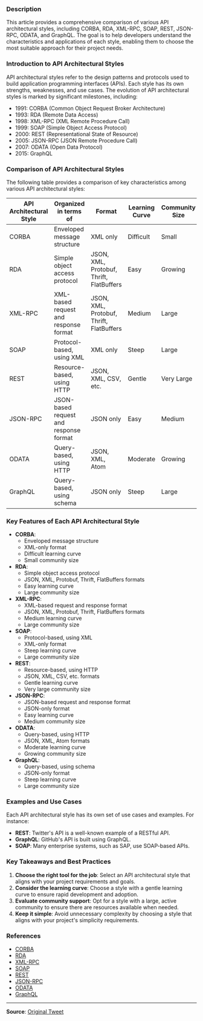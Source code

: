 
### Description

This article provides a comprehensive comparison of various API architectural styles, including CORBA, RDA, XML-RPC, SOAP, REST, JSON-RPC, ODATA, and GraphQL. The goal is to help developers understand the characteristics and applications of each style, enabling them to choose the most suitable approach for their project needs.

### Introduction to API Architectural Styles

API architectural styles refer to the design patterns and protocols used to build application programming interfaces (APIs). Each style has its own strengths, weaknesses, and use cases. The evolution of API architectural styles is marked by significant milestones, including:

* 1991: CORBA (Common Object Request Broker Architecture)
* 1993: RDA (Remote Data Access)
* 1998: XML-RPC (XML Remote Procedure Call)
* 1999: SOAP (Simple Object Access Protocol)
* 2000: REST (Representational State of Resource)
* 2005: JSON-RPC (JSON Remote Procedure Call)
* 2007: ODATA (Open Data Protocol)
* 2015: GraphQL

### Comparison of API Architectural Styles

The following table provides a comparison of key characteristics among various API architectural styles:

| API Architectural Style | Organized in terms of | Format | Learning Curve | Community Size |
| --- | --- | --- | --- | --- |
| CORBA | Enveloped message structure | XML only | Difficult | Small |
| RDA | Simple object access protocol | JSON, XML, Protobuf, Thrift, FlatBuffers | Easy | Growing |
| XML-RPC | XML-based request and response format | JSON, XML, Protobuf, Thrift, FlatBuffers | Medium | Large |
| SOAP | Protocol-based, using XML | XML only | Steep | Large |
| REST | Resource-based, using HTTP | JSON, XML, CSV, etc. | Gentle | Very Large |
| JSON-RPC | JSON-based request and response format | JSON only | Easy | Medium |
| ODATA | Query-based, using HTTP | JSON, XML, Atom | Moderate | Growing |
| GraphQL | Query-based, using schema | JSON only | Steep | Large |

### Key Features of Each API Architectural Style

* **CORBA**:
	+ Enveloped message structure
	+ XML-only format
	+ Difficult learning curve
	+ Small community size
* **RDA**:
	+ Simple object access protocol
	+ JSON, XML, Protobuf, Thrift, FlatBuffers formats
	+ Easy learning curve
	+ Large community size
* **XML-RPC**:
	+ XML-based request and response format
	+ JSON, XML, Protobuf, Thrift, FlatBuffers formats
	+ Medium learning curve
	+ Large community size
* **SOAP**:
	+ Protocol-based, using XML
	+ XML-only format
	+ Steep learning curve
	+ Large community size
* **REST**:
	+ Resource-based, using HTTP
	+ JSON, XML, CSV, etc. formats
	+ Gentle learning curve
	+ Very large community size
* **JSON-RPC**:
	+ JSON-based request and response format
	+ JSON-only format
	+ Easy learning curve
	+ Medium community size
* **ODATA**:
	+ Query-based, using HTTP
	+ JSON, XML, Atom formats
	+ Moderate learning curve
	+ Growing community size
* **GraphQL**:
	+ Query-based, using schema
	+ JSON-only format
	+ Steep learning curve
	+ Large community size

### Examples and Use Cases

Each API architectural style has its own set of use cases and examples. For instance:

* **REST**: Twitter's API is a well-known example of a RESTful API.
* **GraphQL**: GitHub's API is built using GraphQL.
* **SOAP**: Many enterprise systems, such as SAP, use SOAP-based APIs.

### Key Takeaways and Best Practices

1. **Choose the right tool for the job**: Select an API architectural style that aligns with your project requirements and goals.
2. **Consider the learning curve**: Choose a style with a gentle learning curve to ensure rapid development and adoption.
3. **Evaluate community support**: Opt for a style with a large, active community to ensure there are resources available when needed.
4. **Keep it simple**: Avoid unnecessary complexity by choosing a style that aligns with your project's simplicity requirements.

### References

* [CORBA](https://www.corba.org/)
* [RDA](https://en.wikipedia.org/wiki/Remote_Data_Access)
* [XML-RPC](https://www.xmlrpc.com/)
* [SOAP](https://www.w3.org/TR/soap/)
* [REST](https://restfulapi.net/)
* [JSON-RPC](https://www.jsonrpc.org/)
* [ODATA](https://www.odata.org/)
* [GraphQL](https://graphql.org/)

---
**Source**: [Original Tweet](https://twitter.com/i/web/status/1891527731944235385)